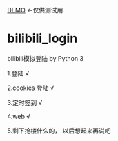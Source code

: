 [DEMO](https://ztcaoll222.cn:5000/) <-仅供测试用
# bilibili_login
bilibili模拟登陆 by Python 3
  
  1.登陆 √
  
  2.cookies 登陆 √
  
  3.定时签到 √
  
  4.web √

  5.剩下抢楼什么的， 以后想起来再说吧
